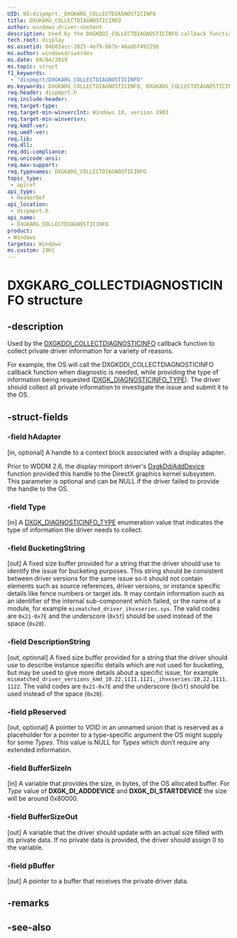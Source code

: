 ```yaml
---
UID: NS:dispmprt._DXGKARG_COLLECTDIAGNOSTICINFO
title: DXGKARG_COLLECTDIAGNOSTICINFO
author: windows-driver-content
description: Used by the DXGKDDI_COLLECTDIAGNOSTICINFO callback function to collect private driver information for a variety of reasons.
tech.root: display
ms.assetid: 04b03acc-2025-4e79-bb7b-46adb7492256
ms.author: windowsdriverdev
ms.date: 04/04/2019
ms.topic: struct
f1_keywords:
 - "dispmprt/DXGKARG_COLLECTDIAGNOSTICINFO"
ms.keywords: DXGKARG_COLLECTDIAGNOSTICINFO, DXGKARG_COLLECTDIAGNOSTICINFO, *INOUT_PDXGKARG_COLLECTDIAGNOSTICINFO
req.header: dispmprt.h
req.include-header:
req.target-type:
req.target-min-winverclnt: Windows 10, version 1903
req.target-min-winversvr:
req.kmdf-ver:
req.umdf-ver:
req.lib:
req.dll:
req.ddi-compliance:
req.unicode-ansi:
req.max-support:
req.typenames: DXGKARG_COLLECTDIAGNOSTICINFO
topic_type: 
 - apiref
api_type: 
 - HeaderDef
api_location: 
 - dispmprt.h
api_name: 
 - DXGKARG_COLLECTDIAGNOSTICINFO
product:
- Windows
targetos: Windows
ms.custom: 19H1
---
```


# DXGKARG_COLLECTDIAGNOSTICINFO structure

## -description

Used by the [DXGKDDI_COLLECTDIAGNOSTICINFO](nc-dispmprt-dxgkddi_collectdiagnosticinfo.md) callback function to collect private driver information for a variety of reasons. 

For example, the OS will call the DXGKDDI_COLLECTDIAGNOSTICINFO callback function when diagnostic is needed, while providing the type of information being requested ([DXGK_DIAGNOSTICINFO_TYPE](ne-dispmprt-dxgk_diagnosticinfo_type.md)). The driver should collect all private information to investigate the issue and submit it to the OS.

## -struct-fields

### -field hAdapter

[in, optional] A handle to a context block associated with a display adapter. 

Prior to WDDM 2.6, the display miniport driver's [DxgkDdiAddDevice](../dispmprt/nc-dispmprt-dxgkddi_add_device.md) function provided this handle to the DirectX graphics kernel subsystem. This parameter is optional and can be NULL if the driver failed to provide the handle to the OS.

### -field Type

[in] A [DXGK_DIAGNOSTICINFO_TYPE](ne-dispmprt-dxgk_diagnosticinfo_type.md) enumeration value that indicates the type of information the driver needs to collect.

### -field BucketingString

[out] A fixed size buffer provided for a string that the driver should use to identify the issue for bucketing purposes. This string should be consistent between driver versions for the same issue so it should not contain elements such as source references, driver versions, or instance specific details like fence numbers or target ids. It may contain information such as an identifier of the internal sub-component which failed, or the name of a module, for example `mismatched_driver_ihvxseries.sys`. The valid codes are `0x21-0x7E` and the underscore (`0x5f`) should be used instead of the space (`0x20`).

### -field DescriptionString

[out, optional] A fixed size buffer provided for a string that the driver should use to describe instance specific details which are not used for bucketing, but may be used to give more details about a specific issue, for example `mismatched_driver_versions_kmd_10.22.1111.1121,_ihvxseries:10.22.1111.1122`. The valid codes are `0x21-0x7E` and the underscore (`0x5f`) should be used instead of the space (`0x20`).

### -field pReserved

[out, optional] A pointer to VOID in an unnamed union that is reserved as a placeholder for a pointer to a type-specific argument the OS might supply for some *Types*. This value is NULL for *Types* which don’t require any extended information.

### -field BufferSizeIn

[in] A variable that provides the size, in bytes, of the OS allocated buffer. For *Type* value of **DXGK_DI_ADDDEVICE** and **DXGK_DI_STARTDEVICE** the size will be around 0x80000.

### -field BufferSizeOut

[out] A variable that the driver should update with an actual size filled with its private data. If no private data is provided, the driver should assign 0 to the variable.

### -field pBuffer

[out] A pointer to a buffer that receives the private driver data.

## -remarks

## -see-also
